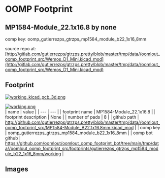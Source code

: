 # OOMP Footprint  
## MP1584-Module_22.1x16.8  by none  
  
oomp key: oomp_gutierrezps_gtrzps_mp1584_module_b22_1x16_8mm  
  
source repo at: [http://gitlab.com/gutierrezps/gtrzps.pretty/blob/master/tmp/data//oomlout_oomp_footprint_src/Wemos_D1_Mini.kicad_mod](http://gitlab.com/gutierrezps/gtrzps.pretty/blob/master/tmp/data//oomlout_oomp_footprint_src/Wemos_D1_Mini.kicad_mod)  
## Footprint  
  
[![working_kicad_pcb_3d.png](working_kicad_pcb_3d_600.png)](working_kicad_pcb_3d.png)  
  
[![working.png](working_600.png)](working.png)  
| name | value | 
| --- | --- | 
| footprint name | MP1584-Module_22.1x16.8 | 
| footprint description | None | 
| number of pads | 8 | 
| github path | http://github.com/gutierrezps/gtrzps.pretty/blob/master/tmp/data//oomlout_oomp_footprint_src/MP1584-Module_B22.1x16.8mm.kicad_mod | 
| oomp key | oomp_gutierrezps_gtrzps_mp1584_module_b22_1x16_8mm | 
| oomp bot github | https://github.com/oomlout/oomlout_oomp_footprint_bot/tree/main/tmp/data//oomlout_oomp_footprint_src/footprints/gutierrezps_gtrzps_mp1584_module_b22_1x16_8mm/working | 
## Images  
